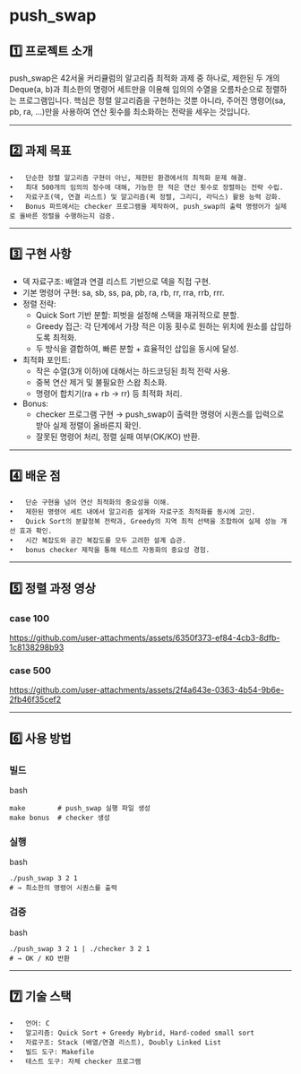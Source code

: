 # push_swap

## 1️⃣ 프로젝트 소개

push_swap은 42서울 커리큘럼의 알고리즘 최적화 과제 중 하나로, 제한된 두 개의 Deque(a, b)과 최소한의 명령어 세트만을 이용해 임의의 수열을 오름차순으로 정렬하는 프로그램입니다.
핵심은 정렬 알고리즘을 구현하는 것뿐 아니라, 주어진 명령어(sa, pb, ra, …)만을 사용하여 연산 횟수를 최소화하는 전략을 세우는 것입니다.

---

## 2️⃣ 과제 목표
	•	단순한 정렬 알고리즘 구현이 아닌, 제한된 환경에서의 최적화 문제 해결.
	•	최대 500개의 임의의 정수에 대해, 가능한 한 적은 연산 횟수로 정렬하는 전략 수립.
	•	자료구조(덱, 연결 리스트) 및 알고리즘(퀵 정렬, 그리디, 라딕스) 활용 능력 강화.
	•	Bonus 파트에서는 checker 프로그램을 제작하여, push_swap의 출력 명령어가 실제로 올바른 정렬을 수행하는지 검증.

---

## 3️⃣ 구현 사항
* 덱 자료구조: 배열과 연결 리스트 기반으로 덱을 직접 구현.
* 기본 명령어 구현: sa, sb, ss, pa, pb, ra, rb, rr, rra, rrb, rrr.
* 정렬 전략:
  - Quick Sort 기반 분할: 피벗을 설정해 스택을 재귀적으로 분할.
  - Greedy 접근: 각 단계에서 가장 적은 이동 횟수로 원하는 위치에 원소를 삽입하도록 최적화.
  - 두 방식을 결합하여, 빠른 분할 + 효율적인 삽입을 동시에 달성.
* 최적화 포인트:
  - 작은 수열(3개 이하)에 대해서는 하드코딩된 최적 전략 사용.
  - 중복 연산 제거 및 불필요한 스왑 최소화.
  - 명령어 합치기(ra + rb → rr) 등 최적화 처리.
* Bonus:
  - checker 프로그램 구현 → push_swap이 출력한 명령어 시퀀스를 입력으로 받아 실제 정렬이 올바른지 확인.
  - 잘못된 명령어 처리, 정렬 실패 여부(OK/KO) 반환.

---

## 4️⃣ 배운 점
	•	단순 구현을 넘어 연산 최적화의 중요성을 이해.
	•	제한된 명령어 세트 내에서 알고리즘 설계와 자료구조 최적화를 동시에 고민.
	•	Quick Sort의 분할정복 전략과, Greedy의 지역 최적 선택을 조합하여 실제 성능 개선 효과 확인.
	•	시간 복잡도와 공간 복잡도를 모두 고려한 설계 습관.
	•	bonus checker 제작을 통해 테스트 자동화의 중요성 경험.

---

## 5️⃣ 정렬 과정 영상
### case 100
https://github.com/user-attachments/assets/6350f373-ef84-4cb3-8dfb-1c8138298b93

### case 500
https://github.com/user-attachments/assets/2f4a643e-0363-4b54-9b6e-2fb46f35cef2

---

## 6️⃣ 사용 방법

### 빌드

bash
```
make        # push_swap 실행 파일 생성
make bonus  # checker 생성
```

### 실행

bash
```
./push_swap 3 2 1
# → 최소한의 명령어 시퀀스를 출력
```

### 검증

bash
```
./push_swap 3 2 1 | ./checker 3 2 1
# → OK / KO 반환
```
---

## 7️⃣ 기술 스택
	•	언어: C
	•	알고리즘: Quick Sort + Greedy Hybrid, Hard-coded small sort
	•	자료구조: Stack (배열/연결 리스트), Doubly Linked List
	•	빌드 도구: Makefile
	•	테스트 도구: 자체 checker 프로그램
